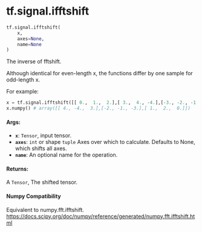 <div itemscope itemtype="http://developers.google.com/ReferenceObject">
<meta itemprop="name" content="tf.signal.ifftshift" />
<meta itemprop="path" content="Stable" />
</div>

# tf.signal.ifftshift

``` python
tf.signal.ifftshift(
    x,
    axes=None,
    name=None
)
```

The inverse of fftshift.

Although identical for even-length x,
the functions differ by one sample for odd-length x.



For example:

```python
x = tf.signal.ifftshift([[ 0.,  1.,  2.],[ 3.,  4., -4.],[-3., -2., -1.]])
x.numpy() # array([[ 4., -4.,  3.],[-2., -1., -3.],[ 1.,  2.,  0.]])
```

#### Args:

* <b>`x`</b>: `Tensor`, input tensor.
* <b>`axes`</b>: `int` or shape `tuple` Axes over which to calculate. Defaults to None,
    which shifts all axes.
* <b>`name`</b>: An optional name for the operation.


#### Returns:

A `Tensor`, The shifted tensor.

#### Numpy Compatibility
Equivalent to numpy.fft.ifftshift.
https://docs.scipy.org/doc/numpy/reference/generated/numpy.fft.ifftshift.html

